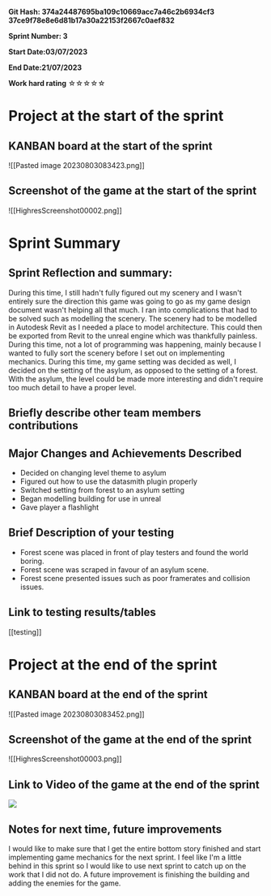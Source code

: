 **Git Hash: 374a24487695ba109c10669acc7a46c2b6934cf3 
			   37ce9f78e8e6d81b17a30a22153f2667c0aef832**

**Sprint Number: 3**

**Start Date:03/07/2023**

**End Date:21/07/2023**

**Work hard rating** ☆☆☆☆☆

# Project at the start of the sprint

## **KANBAN board at the start of the sprint**
![[Pasted image 20230803083423.png]]

## **Screenshot of the game at the start of the sprint**
![[HighresScreenshot00002.png]]
# Sprint Summary

## **Sprint Reflection and summary:**
During this time, I still hadn't fully figured out my scenery and I wasn't entirely sure the direction this game was going to go as my game design document wasn't helping all that much. I ran into complications that had to be solved such as modelling the scenery. The scenery had to be modelled in Autodesk Revit as I needed a place to model architecture. This could then be exported from Revit to the unreal engine which was thankfully painless. During this time, not a lot of programming was happening, mainly because I wanted to fully sort the scenery before I set out on implementing mechanics. During this time, my game setting was decided as well, I decided on the setting of the asylum, as opposed to the setting of a forest. With the asylum, the level could be made more interesting and didn't require too much detail to have a proper level. 

## **Briefly describe other team members contributions**

## **Major Changes and Achievements Described**
- Decided on changing level theme to asylum
- Figured out how to use the datasmith plugin properly
- Switched setting from forest to an asylum setting
- Began modelling building for use in unreal
- Gave player a flashlight
## **Brief Description of your testing**
- Forest scene was placed in front of play testers and found the world boring.
- Forest scene was scraped in favour of an asylum scene.
- Forest scene presented issues such as poor framerates and collision issues.

## **Link to testing results/tables**
[[testing]]
# Project at the end of the sprint

## **KANBAN board at the end of the sprint**
![[Pasted image 20230803083452.png]]
## **Screenshot of the game at the end of the sprint**
![[HighresScreenshot00003.png]]
## Link to **Video of the game at the end of the sprint**
![](https://youtu.be/Ih4-t8O2jYs)
## **Notes for next time, future improvements**
I would like to make sure that I get the entire bottom story finished and start implementing game mechanics for the next sprint. I feel like I'm a little behind in this sprint so I would like to use next sprint to catch up on the work that I did not do. A future improvement is finishing the building and adding the enemies for the game.